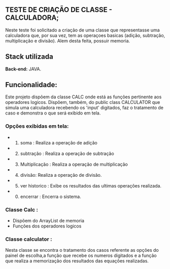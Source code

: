 ## TESTE DE CRIAÇÃO DE CLASSE - CALCULADORA;

Neste teste foi solicitado a criação de uma classe que representasse uma calculadora que, por sua vez, tem as operaçoes basicas (adição, subtração, multiplicação e divisão). Alem desta feita, possuir memoria.

## Stack utilizada
 
**Back-end:** JAVA.
## Funcionalidade:

 Este projeto dispõem da classe CALC onde está as funções pertinente  aos operadores logicos. Dispõem, também, do public class CALCULATOR que simula uma calculadora recebendo os 'input' digitados, faz o tratamento de caso e demonstra o que será exibido em tela.

 ### Opções exibidas em tela:
  - 1. soma : Realiza a operação de adição
  - 2. subtração : Realiza a operação de subtração
  - 3. Multiplicação : Realiza a operação de multiplicação
  - 4. divisão: Realiza a operação de divisão.
  - 5. ver historico : Exibe os resultados das ultimas operações realizada.
  - 0. encerrar : Encerra o sistema.

  ### Classe Calc : 

  - Dispõem do ArrayList de memoria
  - Funções dos operadores logicos
  

  ### Classe calculator : 

  Nesta classe se encontra o tratamento dos casos referente as opções do painel de escolha,a função que recebe os numeros digitados  e a função que realiza a memorização dos resultados das equações realizadas.

